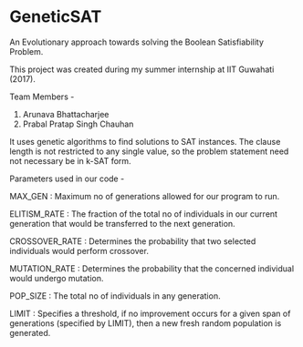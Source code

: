 # GeneticSAT
An Evolutionary approach towards solving the Boolean Satisfiability Problem.

This project was created during my summer internship at IIT Guwahati
(2017).

Team Members -
1. Arunava Bhattacharjee
2. Prabal Pratap Singh Chauhan

It uses genetic algorithms to find solutions to SAT instances. The
clause length is not restricted to any single value, so the problem
statement need not necessary  be in k-SAT form.

Parameters used in our code -

MAX_GEN : Maximum no of generations allowed for our program to run.

ELITISM_RATE : The fraction of the total no of individuals in our
current generation that would be transferred to the next generation.

CROSSOVER_RATE : Determines the probability that two selected
individuals would perform crossover.

MUTATION_RATE : Determines the probability that the concerned individual
would undergo mutation.

POP_SIZE : The total no of individuals in any generation.

LIMIT : Specifies a threshold, if no improvement occurs for a given span
of generations (specified by LIMIT), then a new fresh random population
is generated.
